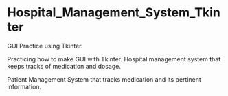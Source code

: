 # Hospital_Management_System_Tkinter
GUI Practice using Tkinter.


Practicing how to make GUI with Tkinter. Hospital management system that keeps tracks of medication and dosage.

Patient Management System that tracks medication and its pertinent information.
